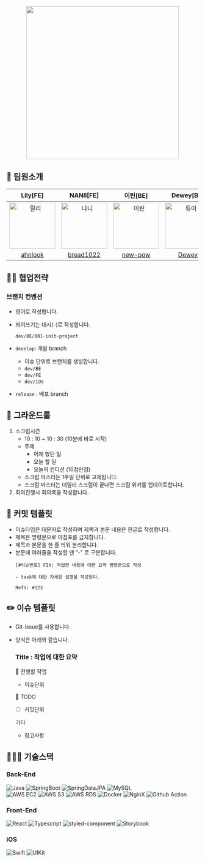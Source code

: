 <p align="center"><img src="https://github.com/masters2023-2nd-project-05/second-hand/assets/107349637/a9b41627-4e9c-4efd-8435-3366f50e17e8" width=400></p>

## 👫 팀원소개
|Lily[FE]|NANII[FE]|이린[BE]|Dewey[BE]|울버린[iOS]|Haena[iOS]|
|:--:|:--:|:--:|:--:|:--:|:--:|
|<img src="https://avatars.githubusercontent.com/u/88878874?v=4" alt="릴리" width="120" height="120">|<img src="https://avatars.githubusercontent.com/u/107349637?v=4" alt="나니" width="120" height="120">|<img src="https://avatars.githubusercontent.com/u/103120173?v=4" alt="이린" width="120" height="120">|<img src="https://avatars.githubusercontent.com/u/115435482?v=4" alt="듀이" width="120" height="120">|<img src="https://avatars.githubusercontent.com/u/88966578?v=4" alt="울버린" width="120" height="120">|<img src="https://avatars.githubusercontent.com/u/97685264?v=4" alt="해나" width="120" height="120">|
| [ahnlook](https://github.com/ahnlook) | [bread1022](https://github.com/bread1022) | [new-pow](https://github.com/new-pow) | [Dewey](https://github.com/jaea-kim) | [HG-SONG](https://github.com/HG-SONG) | [boriiiborii](https://github.com/boriiiborii) |


## 🙌🏻 협업전략
### 브랜치 컨벤션

- 영어로 작성합니다.
- 띄어쓰기는 대시(-)로 작성합니다.
    
    ```bash
    dev/BE/001-init-project
    ```
    
- `develop`: 개발 branch
    - 이슈 단위로 브랜치를 생성합니다.
    - `dev/BE`
    - `dev/FE`
    - `dev/iOS`
- `release` : 배포 branch

## 🤍 그라운드룰
1. 스크럼시간 
    - 10 : 10 ~ 10 : 30 (10분에 바로 시작)
    - 주제
        - 어제 했던 일
        - 오늘 할 일
        - 오늘의 컨디션 (10점만점)
    - 스크럼 마스터는 1주일 단위로 교체됩니다.
    - 스크럼 마스터는 데일리 스크럼이 끝나면 스크럼 위키를 업데이트합니다.
2. 회의진행시 회의록을 작성합니다.

## 📝 커밋 템플릿
- 이슈타입은 대문자로 작성하며 제목과 본문 내용은 한글로 작성합니다.
- 제목은 명령문으로 마침표를 금지합니다.
- 제목과 본문을 한 줄 띄워 분리합니다.
- 본문에 여러줄을 작성할 땐 “-” 로 구분합니다.
  ```
  [#이슈번호] FIX: 작업한 내용에 대한 요약 명령문으로 작성

  - task에 대한 자세한 설명을 작성한다.

  Refs: #123
  ```
  
## ✏️ 이슈 템플릿

- Git-issue를 사용합니다.
- 양식은 아래와 같습니다.
    
    ### Title : 작업에 대한 요약
    
    🌳 진행할 작업  
    
    - 이슈단위
    
     🌱 TODO 
    
    - [ ]  커밋단위
    
    기타  
    
    - 참고사항
## 🧑🏻‍💻 기술스택
### Back-End
![Java](https://img.shields.io/badge/-Java-007396?style=flat&logo=Java&logoColor=white)
![SpringBoot](https://img.shields.io/badge/-Spring_Boot-6DB33F?style=flat&logo=Spring-Boot&logoColor=white)
![SpringDataJPA](https://img.shields.io/badge/-Spring_Data_JPA-6DB33F?style=flat&logo=Spring&logoColor=white)
![MySQL](https://img.shields.io/badge/-MySQL-4479A1?style=flat&logo=MySQL&logoColor=white)   
![AWS EC2](https://img.shields.io/badge/-AWS_EC2-232F3E?style=flat&logo=Amazon-AWS&logoColor=white)
![AWS S3](https://img.shields.io/badge/-AWS_S3-569A31?style=flat&logo=Amazon-S3&logoColor=white)
![AWS RDS](https://img.shields.io/badge/-AWS_RDS-232F3E?style=flat&logo=Amazon-AWS&logoColor=white)
![Docker](https://img.shields.io/badge/-Docker-2496ED?style=flat&logo=Docker&logoColor=white)
![NginX](https://img.shields.io/badge/-NginX-269539?style=flat&logo=Nginx&logoColor=white)
![Github Action](https://img.shields.io/badge/-Github_Action-2088FF?style=flat&logo=Github-Action&logoColor=white)

### Front-End
![React](https://img.shields.io/badge/-React-61DAFB?style=flat&logo=React&logoColor=white)
![Typescript](https://img.shields.io/badge/-Typescript-007ACC?style=flat&logo=Typescript&logoColor=white)
![styled-component](https://img.shields.io/badge/-styled_component-DB7093?style=flat&logo=styled-components&logoColor=white)
![Storybook](https://img.shields.io/badge/-Storybook-FF4785?style=flat&logo=Storybook&logoColor=white)

### iOS
![Swift](https://img.shields.io/badge/-Swift-FA7343?style=flat&logo=Swift&logoColor=white)
![UIKit](https://img.shields.io/badge/-UIKit-1575F9?style=flat&logo=Apple&logoColor=white)
